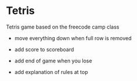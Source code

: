 # Tetris
Tetris game based on the freecode camp class

- move everything down when full row is removed

- add score to scoreboard

- add end of game when you lose

- add explanation of rules at top

